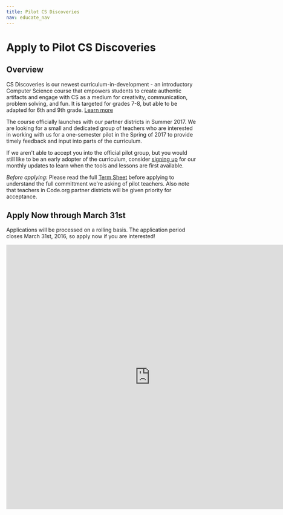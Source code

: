 ```yaml
---
title: Pilot CS Discoveries
nav: educate_nav
---
```


# Apply to Pilot CS Discoveries #

## <a name="overview"></a>Overview
CS Discoveries is our newest curriculum-in-development - an introductory Computer Science course that empowers students to create authentic artifacts and engage with CS as a medium for creativity, communication, problem solving, and fun. It is targeted for grades 7-8, but able to be adapted for 6th and 9th grade. [Learn more](/educate/csd)

The course officially launches with our partner districts in Summer 2017. We are looking for a small and dedicated group of teachers who are interested in working with us for a one-semester pilot in the Spring of 2017 to provide timely feedback and input into parts of the curriculum.

If we aren't able to accept you into the official pilot group, but you would still like to be an early adopter of the curriculum, consider [signing up](/educate/csd/status_signup) for our monthly updates to learn when the tools and lessons are first available.

_Before applying:_ Please read the full [Term Sheet](/educate/csd/pilot/terms) before applying to understand the full committment we're asking of pilot teachers. Also note that teachers in Code.org partner districts will be given priority for acceptance.

## <a name="overview"></a>Apply Now through March 31st
Applications will be processed on a rolling basis. The application period closes March 31st, 2016, so apply now if you are interested!


<iframe src="https://docs.google.com/forms/d/1DBTpBGKCWTtbm7oU-gZSEuAxvO61h4pOqBK8PgRS04k/viewform?embedded=true" width="760" height="700" frameborder="0" marginheight="0" marginwidth="0">Loading...</iframe>
